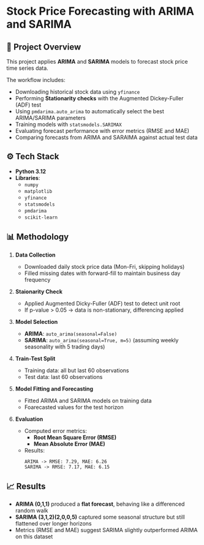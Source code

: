 # Stock Price Forecasting with ARIMA and SARIMA

## 📌 Project Overview
This project applies **ARIMA** and **SARIMA** models to forecast stock price time series data.

The workflow includes:
- Downloading historical stock data using `yfinance`
- Performing **Stationarity checks** with the Augmented Dickey-Fuller (ADF) test
- Using `pmdarima.auto_arima` to automatically select the best ARIMA/SARIMA parameters
- Training models with `statsmodels.SARIMAX`
- Evaluating forecast performance with error metrics (RMSE and MAE)
- Comparing forecasts from ARIMA and SARAIMA against actual test data


## ⚙️ Tech Stack
- **Python 3.12**
- **Libraries**:
  - `numpy`
  - `matplotlib`
  - `yfinance`
  - `statsmodels`
  - `pmdarima`
  - `scikit-learn`
 

## 📊 Methodology
1. **Data Collection**
   - Downloaded daily stock price data (Mon-Fri, skipping holidays)
   - Filled missing dates with forward-fill to maintain business day frequency
  
2. **Staionarity Check**
   - Applied Augmented Dicky-Fuller (ADF) test to detect unit root
   - If p-value > 0.05 -> data is non-stationary, differencing applied

3. **Model Selection**
   - **ARIMA**: `auto_arima(seasonal=False)`
   - **SARIMA**: `auto_arima(seasonal=True, m=5)` (assuming weekly seasonality with 5 trading days)

  4. **Train-Test Split**
     - Training data: all but last 60 observations
     - Test data: last 60 observations
    
  5. **Model Fitting and Forecasting**
     - Fitted ARIMA and SARIMA models on training data
     - Foarecasted values for the test horizon

  6. **Evaluation**
     - Computed error metrics:
       - **Root Mean Square Error (RMSE)**
       - **Mean Absolute Error (MAE)**
      - Results:
        ```
        ARIMA -> RMSE: 7.29, MAE: 6.26
        SARIMA -> RMSE: 7.17, MAE: 6.15
        ```

## 📈 Results
- **ARIMA (0,1,1)** produced a **flat forecast**, behaving like a differenced random walk
- **SARIMA (3,1,2)(2,0,0,5)** captured some seasonal structure but still flattened over longer horizons
- Metrics (RMSE and MAE) suggest SARIMA slightly outperformed ARIMA on this dataset

  
